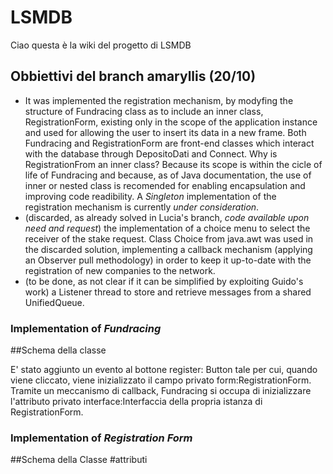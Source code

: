 ﻿# LSMDB
Ciao questa è la wiki del progetto di LSMDB

## Obbiettivi del branch amaryllis (20/10)
- It was implemented the registration mechanism, by modyfing the structure of Fundracing class as to include an inner class, RegistrationForm, existing only in the scope of the application instance and used for allowing the user to insert its data in a new frame. Both Fundracing and RegistrationForm are front-end classes which interact with the database through DepositoDati and Connect.
Why is RegistrationFrom an inner class? Because its scope is within the cicle of life of Fundracing and because, as of Java documentation, the use of inner or nested class is recomended for enabling encapsulation and improving code readibility. A *Singleton* implementation of the registration mechanism is currently _under consideration_.
- (discarded, as already solved in Lucia's branch, _code available upon need and request_) the implementation of a choice menu to select the receiver of the stake request. Class Choice from java.awt was used in the discarded solution, implementing a callback mechanism (applying an Observer pull methodology) in order to keep it up-to-date with the registration of new companies to the network.
- (to be done, as not clear if it can be simplified by exploiting Guido's work) a Listener thread to store and retrieve messages from a shared UnifiedQueue<String>.

### Implementation of _Fundracing_

##Schema della classe

E' stato aggiunto un evento al bottone register: Button tale per cui, quando viene cliccato, viene inizializzato il campo privato form:RegistrationForm. Tramite un meccanismo di callback, Fundracing si occupa di inizializzare l'attributo privato interface:Interfaccia della propria istanza di RegistrationForm.

### Implementation of _Registration Form_
##Schema della Classe
#attributi 



 
 
 
 




